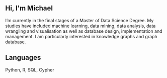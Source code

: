 ## Hi, I'm Michael
I’m currently in the final stages of a Master of Data Science Degree. My studies have included machine learning, data mining, data analysis, data wrangling and visualisation as well as database design, implementation and management. I am particularly interested in knowledge graphs and graph database.

## Languages
Python, R, SQL, Cypher
<!---
Micko71/Micko71 is a ✨ special ✨ repository because its `README.md` (this file) appears on your GitHub profile.
You can click the Preview link to take a look at your changes.
--->
